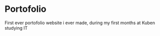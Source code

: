 # Portofolio
First ever portofolio website i ever made, during my first months at Kuben studying IT
